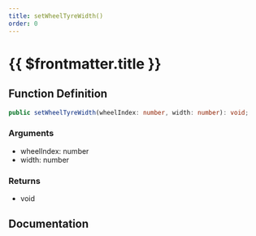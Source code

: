 ```yaml
---
title: setWheelTyreWidth()
order: 0
---
```


# {{ $frontmatter.title }}

## Function Definition

```ts
public setWheelTyreWidth(wheelIndex: number, width: number): void;
```

### Arguments

* wheelIndex: number
* width: number

### Returns

* void

## Documentation

<!--@include: ./parts/setWheelTyreWidth.md-->
